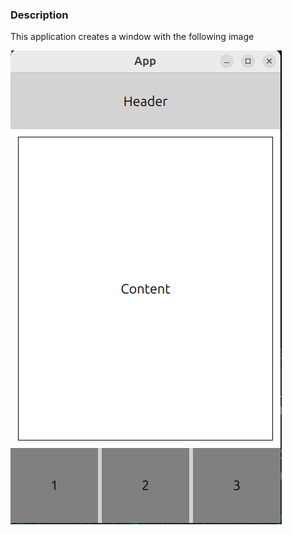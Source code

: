 ### Description
This application creates a window with the following image

![Example](/simple-layout-on-anchors/img/img.png)
